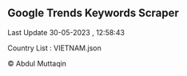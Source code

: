 

## Google Trends Keywords Scraper 
 
Last Update 30-05-2023 , 12:58:43

Country List :
VIETNAM.json



© Abdul Muttaqin 
